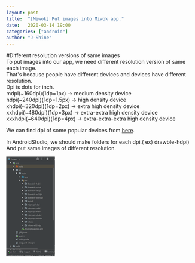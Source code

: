 ```yaml
---
layout: post
title:  "[Miwok] Put images into Miwok app."
date:   2020-03-14 19:00
categories: ["android"]
author: "J-Shine"
---
```


#Different resolution versions of same images   
To put images into our app, we need different resolution version of same each image.   
That's because people have different devices and devices have different resolution.   
Dpi is dots for inch.   
mdpi(~160dpi)(1dp=1px) -> medium density device   
hdpi(~240dpi)(1dp=1.5px) -> high density device   
xhdpi(~320dpi)(1dp=2px) -> extra high density device   
xxhdpi(~480dpi)(1dp=3px) -> extra-extra high density device   
xxxhdpi(~640dpi)(1dp=4px) -> extra-extra-extra high density device   

We can find dpi of some popular devices from [here](https://material.io/resources/devices/).     

In AndroidStudio, we should make folders for each dpi.( ex) drawble-hdpi)    
And put same images of different resolution.

![asset_drop-1](https://github.com/J-Shine/J-Shine.github.io/blob/master/images/asset-drop-1.png)
